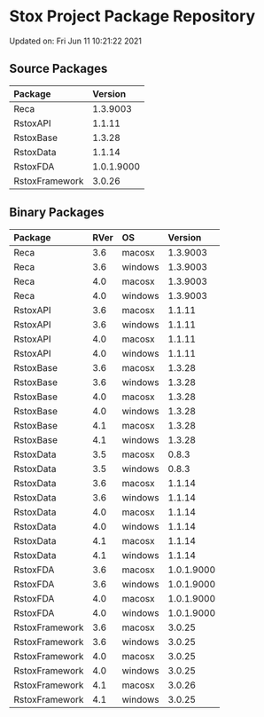 # Stox Project Package Repository


Updated on: Fri Jun 11 10:21:22 2021
## Source Packages

|Package        |Version    |
|:--------------|:----------|
|Reca           |1.3.9003   |
|RstoxAPI       |1.1.11     |
|RstoxBase      |1.3.28     |
|RstoxData      |1.1.14     |
|RstoxFDA       |1.0.1.9000 |
|RstoxFramework |3.0.26     |

## Binary Packages

|Package        |RVer |OS      |Version    |
|:--------------|:----|:-------|:----------|
|Reca           |3.6  |macosx  |1.3.9003   |
|Reca           |3.6  |windows |1.3.9003   |
|Reca           |4.0  |macosx  |1.3.9003   |
|Reca           |4.0  |windows |1.3.9003   |
|RstoxAPI       |3.6  |macosx  |1.1.11     |
|RstoxAPI       |3.6  |windows |1.1.11     |
|RstoxAPI       |4.0  |macosx  |1.1.11     |
|RstoxAPI       |4.0  |windows |1.1.11     |
|RstoxBase      |3.6  |macosx  |1.3.28     |
|RstoxBase      |3.6  |windows |1.3.28     |
|RstoxBase      |4.0  |macosx  |1.3.28     |
|RstoxBase      |4.0  |windows |1.3.28     |
|RstoxBase      |4.1  |macosx  |1.3.28     |
|RstoxBase      |4.1  |windows |1.3.28     |
|RstoxData      |3.5  |macosx  |0.8.3      |
|RstoxData      |3.5  |windows |0.8.3      |
|RstoxData      |3.6  |macosx  |1.1.14     |
|RstoxData      |3.6  |windows |1.1.14     |
|RstoxData      |4.0  |macosx  |1.1.14     |
|RstoxData      |4.0  |windows |1.1.14     |
|RstoxData      |4.1  |macosx  |1.1.14     |
|RstoxData      |4.1  |windows |1.1.14     |
|RstoxFDA       |3.6  |macosx  |1.0.1.9000 |
|RstoxFDA       |3.6  |windows |1.0.1.9000 |
|RstoxFDA       |4.0  |macosx  |1.0.1.9000 |
|RstoxFDA       |4.0  |windows |1.0.1.9000 |
|RstoxFramework |3.6  |macosx  |3.0.25     |
|RstoxFramework |3.6  |windows |3.0.25     |
|RstoxFramework |4.0  |macosx  |3.0.25     |
|RstoxFramework |4.0  |windows |3.0.25     |
|RstoxFramework |4.1  |macosx  |3.0.26     |
|RstoxFramework |4.1  |windows |3.0.25     |
